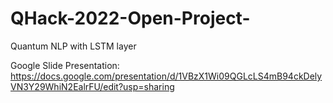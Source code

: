 # QHack-2022-Open-Project-
Quantum NLP with LSTM layer

Google Slide Presentation: https://docs.google.com/presentation/d/1VBzX1Wi09QGLcLS4mB94ckDelyVN3Y29WhiN2EalrFU/edit?usp=sharing

